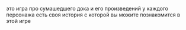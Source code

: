 это игра про сумашедшего дока и его произведений у каждого персонажа есть своя история с которой вы можите познакомится в этой игре
